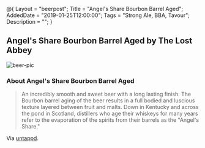 @{ 
 Layout = "beerpost"; 
 Title = "Angel's Share Bourbon Barrel Aged"; 
 AddedDate = "2019-01-25T12:00:00"; 
 Tags = "Strong Ale, BBA, Tavour"; 
 Description = ""; 
 } 
 

## Angel's Share Bourbon Barrel Aged by The Lost Abbey

![beer-pic]

### About Angel's Share Bourbon Barrel Aged

> An incredibly smooth and sweet beer with a long lasting finish. The Bourbon barrel aging of the beer results in a full bodied and luscious texture layered between fruit and malts. Down in Kentucky and across the pond in Scotland, distillers who age their whiskeys for many years refer to the evaporation of the spirits from their barrels as the "Angel's Share."

Via [untappd][untappd-url].

[untappd-url]: <https://untappd.com/b/the-lost-abbey-angel-s-share-bourbon-barrel-aged/5818>
[beer-pic]: https://jasonpowley.com/assets/img/2019-01-25-angels-share-bourbon-barrel-aged.jpeg "Angel's Share Bourbon Barrel Aged by The Lost Abbey"
